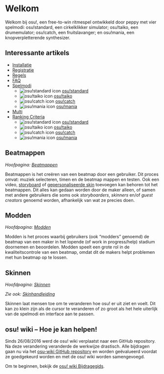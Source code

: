 # Welkom

Welkom bij osu!, een free-to-win ritmespel ontwikkeld door peppy met vier spelmodi: osu!standard, een cirkelklikker simulator; osu!taiko, een drumemulator; osu!catch, een fruitslavanger; en osu!mania, een knopverpletterende synthesizer.

## Interessante artikels

- [Installatie](/wiki/Installation)
- [Registratie](/wiki/Registration)
- [Regels](/wiki/Rules)
- [FAQ](/wiki/FAQ)
- [Spelmodi](/wiki/Game_Modes)
  - ![osu!standard icon](/wiki/shared/mode/osu.png) [osu!standard](/wiki/osu!standard)
  - ![osu!taiko icon](/wiki/shared/mode/taiko.png) [osu!taiko](/wiki/osu!taiko)
  - ![osu!catch icon](/wiki/shared/mode/catch.png) [osu!catch](/wiki/osu!catch)
  - ![osu!mania icon](/wiki/shared/mode/mania.png) [osu!mania](/wiki/osu!mania)
- [Multi](/wiki/Multi)
- [Ranking Criteria](/wiki/Ranking_Criteria)
  - ![osu!standard icon](/wiki/shared/mode/osu.png) [osu!standard](/wiki/Ranking_Criteria/osu!standard)
  - ![osu!taiko icon](/wiki/shared/mode/taiko.png) [osu!taiko](/wiki/Ranking_Criteria/osu!taiko)
  - ![osu!catch icon](/wiki/shared/mode/catch.png) [osu!catch](/wiki/Ranking_Criteria/osu!catch)
  - ![osu!mania icon](/wiki/shared/mode/mania.png) [osu!mania](/wiki/Ranking_Criteria/osu!mania)

## Beatmappen

*Hoofpagina: [Beatmappen](/wiki/Beatmapping)*

Beatmappen is het creëren van een beatmap door een gebruiker. Dit proces omvat: muziek selecteren, timen en de beatmap mappen en testen. Ook een video, [storyboard](/wiki/Storyboarding) of [gepersonaliseerde skin](/wiki/Skinning) toevoegen kan behoren tot het beatmappen. Dit alles kan gedaan worden door de maker alleen, of samen met andere gebruikers die soms ook *storyboarders*, *skinners* en/of *guest creators* genoemd worden, afhankelijk van wat ze precies doen.

## Modden

*Hoofdpagina: [Modden](/wiki/Modding)*

Modden is het proces waarbij gebruikers (ook “modders” genoemd) de beatmap van een maker in het lopende (of work in progress/help) stadium doornemen en beoordelen. Modden speelt een grote rol in de kwaliteitscontrole van een beatmap, omdat dit de makers helpt problemen met hun beatmap op te lossen.

## Skinnen

*Hoofdpagina: [Skinnen](/wiki/Skinning)*

*Zie ook: [Skinhandleiding](/wiki/Skinning_Tutorial)*

Skinnen laat mensen toe om te veranderen hoe osu! er uit ziet en voelt. Dit kan zo klein zijn als de cursor te veranderen of zo groot als het hele uiterlijk van de spelmodi en interface aan te passen.

## osu! wiki – Hoe je kan helpen!

Sinds 26/08/2016 werd de osu! wiki verplaatst naar een GitHub repository. Na deze verandering veranderde de werkwijze drastisch. Alle bijdragen gaan nu via het [osu-wiki GitHub repository](https://github.com/ppy/osu-wiki) en worden geëvalueerd voordat ze goedgekeurd worden en met de osu! wiki worden samengevoegd.

Om te beginnen, bekijk de [osu! wiki Bijdragegids](/wiki/owcg).

